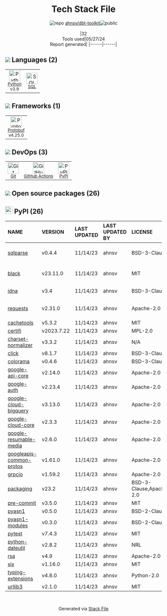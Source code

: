 <!--
&lt;--- Readme.md Snippet without images Start ---&gt;
## Tech Stack
ahnsv/dbt-toolkit is built on the following main stack:

- [Python](https://www.python.org) – Languages
- [SQL](https://en.wikipedia.org/wiki/SQL) – Languages
- [Protobuf](https://developers.google.com/protocol-buffers/) – Serialization Frameworks
- [GitHub Actions](https://github.com/features/actions) – Continuous Integration

Full tech stack [here](/techstack.md)

&lt;--- Readme.md Snippet without images End ---&gt;

&lt;--- Readme.md Snippet with images Start ---&gt;
## Tech Stack
ahnsv/dbt-toolkit is built on the following main stack:

- <img width='25' height='25' src='https://img.stackshare.io/service/993/pUBY5pVj.png' alt='Python'/> [Python](https://www.python.org) – Languages
- <img width='25' height='25' src='https://img.stackshare.io/service/2271/default_068d33483bba6b81ee13fbd4dc7aab9780896a54.png' alt='SQL'/> [SQL](https://en.wikipedia.org/wiki/SQL) – Languages
- <img width='25' height='25' src='https://img.stackshare.io/service/4393/ma2jqJKH_400x400.png' alt='Protobuf'/> [Protobuf](https://developers.google.com/protocol-buffers/) – Serialization Frameworks
- <img width='25' height='25' src='https://img.stackshare.io/service/11563/actions.png' alt='GitHub Actions'/> [GitHub Actions](https://github.com/features/actions) – Continuous Integration

Full tech stack [here](/techstack.md)

&lt;--- Readme.md Snippet with images End ---&gt;
-->
<div align="center">

# Tech Stack File
![](https://img.stackshare.io/repo.svg "repo") [ahnsv/dbt-toolkit](https://github.com/ahnsv/dbt-toolkit)![](https://img.stackshare.io/public_badge.svg "public")
<br/><br/>
|32<br/>Tools used|05/27/24 <br/>Report generated|
|------|------|
</div>

## <img src='https://img.stackshare.io/languages.svg'/> Languages (2)
<table><tr>
  <td align='center'>
  <img width='36' height='36' src='https://img.stackshare.io/service/993/pUBY5pVj.png' alt='Python'>
  <br>
  <sub><a href="https://www.python.org">Python</a></sub>
  <br>
  <sub>v3.9</sub>
</td>

<td align='center'>
  <img width='36' height='36' src='https://img.stackshare.io/service/2271/default_068d33483bba6b81ee13fbd4dc7aab9780896a54.png' alt='SQL'>
  <br>
  <sub><a href="https://en.wikipedia.org/wiki/SQL">SQL</a></sub>
  <br>
  <sub></sub>
</td>

</tr>
</table>

## <img src='https://img.stackshare.io/frameworks.svg'/> Frameworks (1)
<table><tr>
  <td align='center'>
  <img width='36' height='36' src='https://img.stackshare.io/service/4393/ma2jqJKH_400x400.png' alt='Protobuf'>
  <br>
  <sub><a href="https://developers.google.com/protocol-buffers/">Protobuf</a></sub>
  <br>
  <sub>v4.25.0</sub>
</td>

</tr>
</table>

## <img src='https://img.stackshare.io/devops.svg'/> DevOps (3)
<table><tr>
  <td align='center'>
  <img width='36' height='36' src='https://img.stackshare.io/service/1046/git.png' alt='Git'>
  <br>
  <sub><a href="http://git-scm.com/">Git</a></sub>
  <br>
  <sub></sub>
</td>

<td align='center'>
  <img width='36' height='36' src='https://img.stackshare.io/service/11563/actions.png' alt='GitHub Actions'>
  <br>
  <sub><a href="https://github.com/features/actions">GitHub Actions</a></sub>
  <br>
  <sub></sub>
</td>

<td align='center'>
  <img width='36' height='36' src='https://img.stackshare.io/service/12572/-RIWgodF_400x400.jpg' alt='PyPI'>
  <br>
  <sub><a href="https://pypi.org/">PyPI</a></sub>
  <br>
  <sub></sub>
</td>

</tr>
</table>


## <img src='https://img.stackshare.io/group.svg' /> Open source packages (26)</h2>

## <img width='24' height='24' src='https://img.stackshare.io/service/12572/-RIWgodF_400x400.jpg'/> PyPI (26)

|NAME|VERSION|LAST UPDATED|LAST UPDATED BY|LICENSE|VULNERABILITIES|
|:------|:------|:------|:------|:------|:------|
|[sqlparse](https://pypi.org/project/sqlparse)|v0.4.4|11/14/23|ahnsv |BSD-3-Clause|[CVE-2024-4340](https://github.com/advisories/GHSA-2m57-hf25-phgg) (High)<br/>[](https://github.com/advisories/GHSA-62qf-jcq8-8gxw) (High)|
|[black](https://pypi.org/project/black)|v23.11.0|11/14/23|ahnsv |MIT|[CVE-2024-21503](https://github.com/advisories/GHSA-fj7x-q9j7-g6q6) (Moderate)|
|[idna](https://pypi.org/project/idna)|v3.4|11/14/23|ahnsv |BSD-3-Clause|[CVE-2024-3651](https://github.com/advisories/GHSA-jjg7-2v4v-x38h) (Moderate)|
|[requests](https://pypi.org/project/requests)|v2.31.0|11/14/23|ahnsv |Apache-2.0|[CVE-2024-35195](https://github.com/advisories/GHSA-9wx4-h78v-vm56) (Moderate)|
|[cachetools](https://pypi.org/project/cachetools)|v5.3.2|11/14/23|ahnsv |MIT|N/A|
|[certifi](https://pypi.org/project/certifi)|v2023.7.22|11/14/23|ahnsv |MPL-2.0|N/A|
|[charset-normalizer](https://pypi.org/project/charset-normalizer)|v3.3.2|11/14/23|ahnsv |N/A|N/A|
|[click](https://pypi.org/project/click)|v8.1.7|11/14/23|ahnsv |BSD-3-Clause|N/A|
|[colorama](https://pypi.org/project/colorama)|v0.4.6|11/14/23|ahnsv |BSD-3-Clause|N/A|
|[google-api-core](https://pypi.org/project/google-api-core)|v2.14.0|11/14/23|ahnsv |Apache-2.0|N/A|
|[google-auth](https://pypi.org/project/google-auth)|v2.23.4|11/14/23|ahnsv |Apache-2.0|N/A|
|[google-cloud-bigquery](https://pypi.org/project/google-cloud-bigquery)|v3.13.0|11/14/23|ahnsv |Apache-2.0|N/A|
|[google-cloud-core](https://pypi.org/project/google-cloud-core)|v2.3.3|11/14/23|ahnsv |Apache-2.0|N/A|
|[google-resumable-media](https://pypi.org/project/google-resumable-media)|v2.6.0|11/14/23|ahnsv |Apache-2.0|N/A|
|[googleapis-common-protos](https://pypi.org/project/googleapis-common-protos)|v1.61.0|11/14/23|ahnsv |Apache-2.0|N/A|
|[grpcio](https://pypi.org/project/grpcio)|v1.59.2|11/14/23|ahnsv |Apache-2.0|N/A|
|[packaging](https://pypi.org/project/packaging)|v23.2|11/14/23|ahnsv |BSD-3-Clause,Apache-2.0|N/A|
|[pre-commit](https://pypi.org/project/pre-commit)|v3.5.0|11/14/23|ahnsv |MIT|N/A|
|[pyasn1](https://pypi.org/project/pyasn1)|v0.5.0|11/14/23|ahnsv |BSD-2-Clause|N/A|
|[pyasn1-modules](https://pypi.org/project/pyasn1-modules)|v0.3.0|11/14/23|ahnsv |BSD-2-Clause|N/A|
|[pytest](https://pypi.org/project/pytest)|v7.4.3|11/14/23|ahnsv |MIT|N/A|
|[python-dateutil](https://pypi.org/project/python-dateutil)|v2.8.2|11/14/23|ahnsv |NRL|N/A|
|[rsa](https://pypi.org/project/rsa)|v4.9|11/14/23|ahnsv |Apache-2.0|N/A|
|[six](https://pypi.org/project/six)|v1.16.0|11/14/23|ahnsv |MIT|N/A|
|[typing-extensions](https://pypi.org/project/typing-extensions)|v4.8.0|11/14/23|ahnsv |Python-2.0|N/A|
|[urllib3](https://pypi.org/project/urllib3)|v2.1.0|11/14/23|ahnsv |MIT|N/A|

<br/>
<div align='center'>

Generated via [Stack File](https://github.com/marketplace/stack-file)
